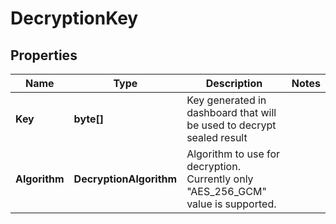 # DecryptionKey

## Properties

| Name          | Type                    | Description                                                                       | Notes |
|---------------|-------------------------|-----------------------------------------------------------------------------------|-------|
| **Key**       | **byte[]**              | Key generated in dashboard that will be used to decrypt sealed result             |       |
| **Algorithm** | **DecryptionAlgorithm** | Algorithm to use for decryption. Currently only "AES_256_GCM" value is supported. |       |


